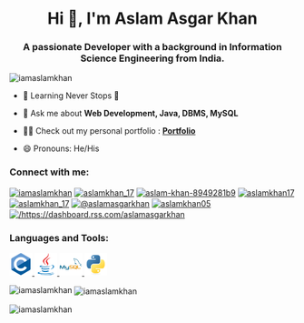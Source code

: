 <h1 align="center">Hi 👋, I'm Aslam Asgar Khan</h1>

<h3 align="center">A passionate Developer with a background in Information Science Engineering from India.</h3>

<p align="left"> <img src="https://komarev.com/ghpvc/?username=iamaslamkhan&label=Profile%20views&color=0e75b6&style=flat" alt="iamaslamkhan" /> </p>

- 🌱 Learning Never Stops 🚀

- 💬 Ask me about **Web Development, Java, DBMS, MySQL**

- 👨‍💻 Check out my personal portfolio : **<a href="https://aslamkhan.netlify.app/" target="_blank">Portfolio</a>**

- 😄 Pronouns: He/His

<h3 align="left">Connect with me:</h3>
<p align="left">
<a href="https://dev.to/iamaslamkhan" target="blank"><img align="center" src="https://raw.githubusercontent.com/rahuldkjain/github-profile-readme-generator/master/src/images/icons/Social/devto.svg" alt="iamaslamkhan" height="30" width="40" /></a>
<a href="https://twitter.com/aslamkhan_17" target="blank"><img align="center" src="https://raw.githubusercontent.com/rahuldkjain/github-profile-readme-generator/master/src/images/icons/Social/twitter.svg" alt="aslamkhan_17" height="30" width="40" /></a>
<a href="https://linkedin.com/in/aslam-asgar-khan" target="blank"><img align="center" src="https://raw.githubusercontent.com/rahuldkjain/github-profile-readme-generator/master/src/images/icons/Social/linked-in-alt.svg" alt="aslam-khan-8949281b9" height="30" width="40" /></a>
<a href="https://fb.com/aslamkhan17" target="blank"><img align="center" src="https://raw.githubusercontent.com/rahuldkjain/github-profile-readme-generator/master/src/images/icons/Social/facebook.svg" alt="aslamkhan17" height="30" width="40" /></a>
<a href="https://instagram.com/aslamkhan_17" target="blank"><img align="center" src="https://raw.githubusercontent.com/rahuldkjain/github-profile-readme-generator/master/src/images/icons/Social/instagram.svg" alt="aslamkhan_17" height="30" width="40" /></a>
<a href="https://medium.com/@aslamasgarkhan" target="blank"><img align="center" src="https://raw.githubusercontent.com/rahuldkjain/github-profile-readme-generator/master/src/images/icons/Social/medium.svg" alt="@aslamasgarkhan" height="30" width="40" /></a>
<a href="https://www.hackerrank.com/aslamkhan05" target="blank"><img align="center" src="https://raw.githubusercontent.com/rahuldkjain/github-profile-readme-generator/master/src/images/icons/Social/hackerrank.svg" alt="aslamkhan05" height="30" width="40" /></a>
<a href="/https://dashboard.rss.com/aslamasgarkhan" target="blank"><img align="center" src="https://raw.githubusercontent.com/rahuldkjain/github-profile-readme-generator/master/src/images/icons/Social/rss.svg" alt="/https://dashboard.rss.com/aslamasgarkhan" height="30" width="40" /></a>
</p>

<h3 align="left">Languages and Tools:</h3>
<p align="left"> <a href="https://www.cprogramming.com/" target="_blank" rel="noreferrer"> <img src="https://raw.githubusercontent.com/devicons/devicon/master/icons/c/c-original.svg" alt="c" width="40" height="40"/> </a> <a href="https://www.java.com" target="_blank" rel="noreferrer"> <img src="https://raw.githubusercontent.com/devicons/devicon/master/icons/java/java-original.svg" alt="java" width="40" height="40"/> </a> <a href="https://www.mysql.com/" target="_blank" rel="noreferrer"> <img src="https://raw.githubusercontent.com/devicons/devicon/master/icons/mysql/mysql-original-wordmark.svg" alt="mysql" width="40" height="40"/> </a> <a href="https://www.python.org" target="_blank" rel="noreferrer"> <img src="https://raw.githubusercontent.com/devicons/devicon/master/icons/python/python-original.svg" alt="python" width="40" height="40"/> </a> </p>

<p><img align="left" src="https://github-readme-stats.vercel.app/api/top-langs?username=iamaslamkhan&show_icons=true&locale=en&layout=compact" alt="iamaslamkhan" /></p>

<p>&nbsp;<img align="center" src="https://github-readme-stats.vercel.app/api?username=iamaslamkhan&show_icons=true&locale=en" alt="iamaslamkhan" /></p>

<p><img align="center" src="https://github-readme-streak-stats.herokuapp.com/?user=iamaslamkhan&" alt="iamaslamkhan" /></p>
